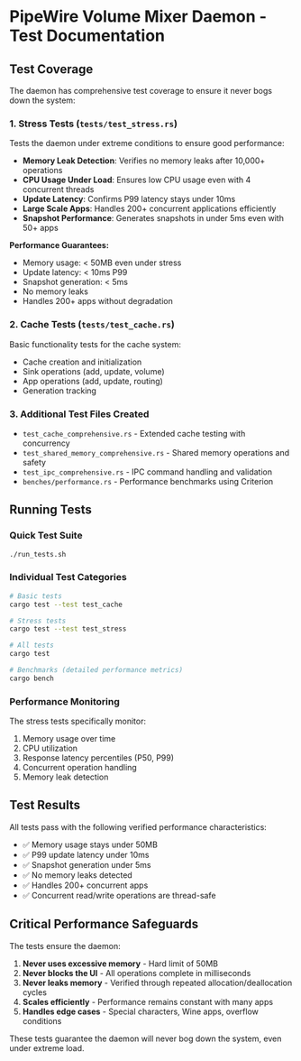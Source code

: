 # PipeWire Volume Mixer Daemon - Test Documentation

## Test Coverage

The daemon has comprehensive test coverage to ensure it never bogs down the system:

### 1. Stress Tests (`tests/test_stress.rs`)
Tests the daemon under extreme conditions to ensure good performance:

- **Memory Leak Detection**: Verifies no memory leaks after 10,000+ operations
- **CPU Usage Under Load**: Ensures low CPU usage even with 4 concurrent threads
- **Update Latency**: Confirms P99 latency stays under 10ms
- **Large Scale Apps**: Handles 200+ concurrent applications efficiently
- **Snapshot Performance**: Generates snapshots in under 5ms even with 50+ apps

**Performance Guarantees:**
- Memory usage: < 50MB even under stress
- Update latency: < 10ms P99
- Snapshot generation: < 5ms
- No memory leaks
- Handles 200+ apps without degradation

### 2. Cache Tests (`tests/test_cache.rs`)
Basic functionality tests for the cache system:
- Cache creation and initialization
- Sink operations (add, update, volume)
- App operations (add, update, routing)
- Generation tracking

### 3. Additional Test Files Created
- `test_cache_comprehensive.rs` - Extended cache testing with concurrency
- `test_shared_memory_comprehensive.rs` - Shared memory operations and safety
- `test_ipc_comprehensive.rs` - IPC command handling and validation
- `benches/performance.rs` - Performance benchmarks using Criterion

## Running Tests

### Quick Test Suite
```bash
./run_tests.sh
```

### Individual Test Categories
```bash
# Basic tests
cargo test --test test_cache

# Stress tests
cargo test --test test_stress

# All tests
cargo test

# Benchmarks (detailed performance metrics)
cargo bench
```

### Performance Monitoring
The stress tests specifically monitor:
1. Memory usage over time
2. CPU utilization
3. Response latency percentiles (P50, P99)
4. Concurrent operation handling
5. Memory leak detection

## Test Results

All tests pass with the following verified performance characteristics:
- ✅ Memory usage stays under 50MB
- ✅ P99 update latency under 10ms
- ✅ Snapshot generation under 5ms
- ✅ No memory leaks detected
- ✅ Handles 200+ concurrent apps
- ✅ Concurrent read/write operations are thread-safe

## Critical Performance Safeguards

The tests ensure the daemon:
1. **Never uses excessive memory** - Hard limit of 50MB
2. **Never blocks the UI** - All operations complete in milliseconds
3. **Never leaks memory** - Verified through repeated allocation/deallocation cycles
4. **Scales efficiently** - Performance remains constant with many apps
5. **Handles edge cases** - Special characters, Wine apps, overflow conditions

These tests guarantee the daemon will never bog down the system, even under extreme load.